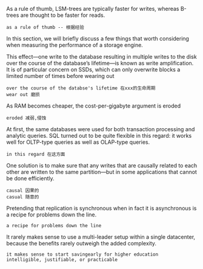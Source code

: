 As a rule of thumb, LSM-trees are typically faster for writes, whereas B-trees are thought to be faster for reads.  
```
as a rule of thumb -- 根据经验
```
In this section, we will briefly discuss a few things that worth considering when measuring the performance of a storage engine.

This effect—one write to the database resulting in multiple writes to the disk over the course of the database’s lifetime—is known as write amplification.
It is of particular concern on SSDs, which can only overwrite blocks a limited number of times before wearing out
```
over the course of the databse's lifetime 在xxx的生命周期
wear out 磨损
```
As RAM becomes cheaper, the cost-per-gigabyte argument is eroded
```
eroded 减弱,侵蚀
```
At first, the same databases were used for both transaction processing and analytic queries. SQL turned out to be quite flexible in this regard: it works well for OLTP-type queries as well as OLAP-type queries.
```
in this regard 在这方面
```
One solution is to make sure that any writes that are causally related to each other are written to the same partition—but in some applications that cannot be done efficiently.
```
causal 因果的
casual 随意的
```
Pretending that replication is synchronous when in fact it is asynchronous is a recipe for problems down the line.
```
a recipe for problems down the line
```
It rarely makes sense to use a multi-leader setup within a single datacenter, because the benefits rarely outweigh the added complexity.
```
it makes sense to start savingearly for higher education
intelligible, justifiable, or practicable
```